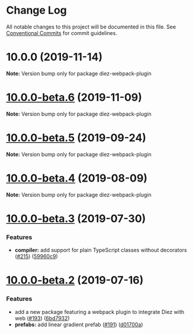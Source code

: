 # Change Log

All notable changes to this project will be documented in this file.
See [Conventional Commits](https://conventionalcommits.org) for commit guidelines.

# 10.0.0 (2019-11-14)

**Note:** Version bump only for package diez-webpack-plugin





# [10.0.0-beta.6](https://github.com/diez/diez/compare/v10.0.0-beta.5...v10.0.0-beta.6) (2019-11-09)

**Note:** Version bump only for package diez-webpack-plugin





# [10.0.0-beta.5](https://github.com/diez/diez/compare/v10.0.0-beta.4...v10.0.0-beta.5) (2019-09-24)

**Note:** Version bump only for package diez-webpack-plugin





# [10.0.0-beta.4](https://github.com/diez/diez/compare/v10.0.0-beta.3...v10.0.0-beta.4) (2019-08-09)

**Note:** Version bump only for package diez-webpack-plugin





# [10.0.0-beta.3](https://github.com/diez/diez/compare/v10.0.0-beta.2...v10.0.0-beta.3) (2019-07-30)


### Features

* **compiler:** add support for plain TypeScript classes without decorators ([#215](https://github.com/diez/diez/issues/215)) ([59960c9](https://github.com/diez/diez/commit/59960c9))





# [10.0.0-beta.2](https://github.com/diez/diez/compare/v10.0.0-beta.1...v10.0.0-beta.2) (2019-07-16)


### Features

* add a new package featuring a webpack plugin to integrate Diez with web ([#193](https://github.com/diez/diez/issues/193)) ([6bd7932](https://github.com/diez/diez/commit/6bd7932))
* **prefabs:** add linear gradient prefab ([#191](https://github.com/diez/diez/issues/191)) ([d01700a](https://github.com/diez/diez/commit/d01700a))
